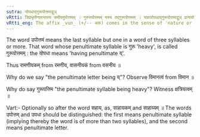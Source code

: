 ```yaml
---
sutra: योपधाद्गुरूपोत्तमाद्वुञ्
vRtti: त्रिप्रभृतीनामन्तस्य समीपमुपोत्तमम् । गुरुरुपोत्तमम् यस्य तद्गुरूपोत्तमम् । यकारोपधाद्गुरूपोत्तमाद्वुञ् प्रत्ययो भवति भावकर्मणोः ॥
vRtti_eng: The affix _vun_ (+/-- अक) comes in the sense of 'nature or action there of', after a polysyllabic stem whose penultimate letter is य्, and whose penultimate syllable is prosodially heavy.
---
```

The word उपोत्तमं means the last syllable but one in a word of three syllables or more. That word whose penultimate syllable is गुरू 'heavy', is called गुरूपोत्तमम् : the योपधा means 'having penultimate य्'.

Thus रामणीयकम् from रमणीय, वासनीयकं from वसनीय ॥

Why do we say "the penultimate letter being य्"? Observe विमानत्वं from विमान ॥

Why do say गुरूपत्तिम "the penultimate syllable being heavy"? Witness क्षत्रियत्वम् ॥

Vart:- Optionally so after the word सहाय, as, साहायकम् and साहाय्यम् ॥
The words उपोत्तम् and उपधा should be distinguished: the first means penultimate syllable (implying thereby the word is of more than two syllables), and the second means penultimate letter.
